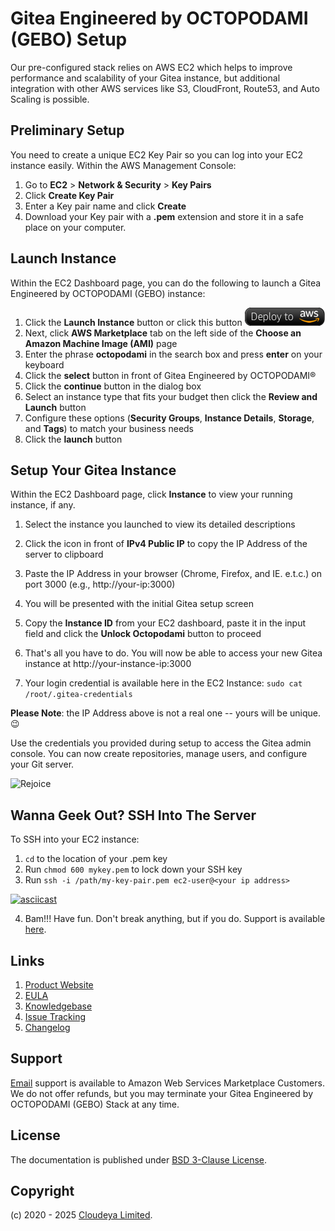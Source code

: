 # Gitea Engineered by OCTOPODAMI (GEBO) Setup

Our pre-configured stack relies on AWS EC2 which helps to improve performance and scalability of your Gitea instance, but additional integration with other AWS services like S3, CloudFront, Route53, and Auto Scaling is possible.

## Preliminary Setup

You need to create a unique EC2 Key Pair so you can log into your EC2 instance easily. Within the AWS Management Console:

1. Go to **EC2** > **Network & Security** > **Key Pairs**
2. Click **Create Key Pair**
3. Enter a Key pair name and click **Create**
4. Download your Key pair with a **.pem** extension and store it in a safe place on your computer.

## Launch Instance

Within the EC2 Dashboard page, you can do the following to launch a Gitea Engineered by OCTOPODAMI (GEBO) instance:

1. Click the **Launch Instance** button or click this button [![Launch Stack](./images/launch-stack.png?raw=true)](https://aws.amazon.com/marketplace/pp/prodview-icx22qpp2vkv2)
2. Next, click **AWS Marketplace** tab on the left side of the **Choose an Amazon Machine Image (AMI)** page
3. Enter the phrase **octopodami** in the search box and press **enter** on your keyboard
4. Click the **select** button in front of Gitea Engineered by OCTOPODAMI®
5. Click the **continue** button in the dialog box
6. Select an instance type that fits your budget then click the **Review and Launch** button
7. Configure these options (**Security Groups**, **Instance Details**, **Storage**, and **Tags**) to match your business needs
8. Click the **launch** button

## Setup Your Gitea Instance

Within the EC2 Dashboard page, click **Instance** to view your running instance, if any.

1. Select the instance you launched to view its detailed descriptions
2. Click the icon in front of **IPv4 Public IP** to copy the IP Address of the server to clipboard
3. Paste the IP Address in your browser (Chrome, Firefox, and IE. e.t.c.) on port 3000 (e.g., http://your-ip:3000)
4. You will be presented with the initial Gitea setup screen

5. Copy the **Instance ID** from your EC2 dashboard, paste it in the input field and click the **Unlock Octopodami** button to proceed
6. That's all you have to do. You will now be able to access your new Gitea instance at http://your-instance-ip:3000
7. Your login credential is available here in the EC2 Instance: `sudo cat /root/.gitea-credentials`

**Please Note**: the IP Address above is not a real one -- yours will be unique. :wink:

Use the credentials you provided during setup to access the Gitea admin console. You can now create repositories, manage users, and configure your Git server.

![Rejoice](https://media.giphy.com/media/26xBFFYvGNMfPo9QQ/giphy.gif?raw=true "Rejoice")

## Wanna Geek Out? SSH Into The Server

To SSH into your EC2 instance:

1. ```cd``` to the location of your .pem key
2. Run ```chmod 600 mykey.pem``` to lock down your SSH key
3. Run ```ssh -i /path/my-key-pair.pem ec2-user@<your ip address>```

[![asciicast](https://asciinema.org/a/461919.svg)](https://asciinema.org/a/461919)

4. Bam!!! Have fun. Don't break anything, but if you do. Support is available [here](mailto:tech@cloudeya.org).

## Links

1. [Product Website](https://aws.amazon.com/marketplace/pp/prodview-iyn7nuvxxqcjg)
2. [EULA](./octopodamiEULA.txt)
3. [Knowledgebase](https://github.com/cloudeyalimited/gitea-engineered-by-octopodami/-/wikis/home)
4. [Issue Tracking](https://github.com/cloudeyalimited/gitea-engineered-by-octopodami/-/issues)
5. [Changelog](./changelog.md)

## Support

[Email](mailto:tech@cloudeya.org) support is available to Amazon Web Services Marketplace Customers. We do not offer refunds, but you may terminate your Gitea Engineered by OCTOPODAMI (GEBO) Stack at any time.

## License

The documentation is published under [BSD 3-Clause License](license.txt).

## Copyright

(c) 2020 - 2025 [Cloudeya Limited](https://cloudeya.org).